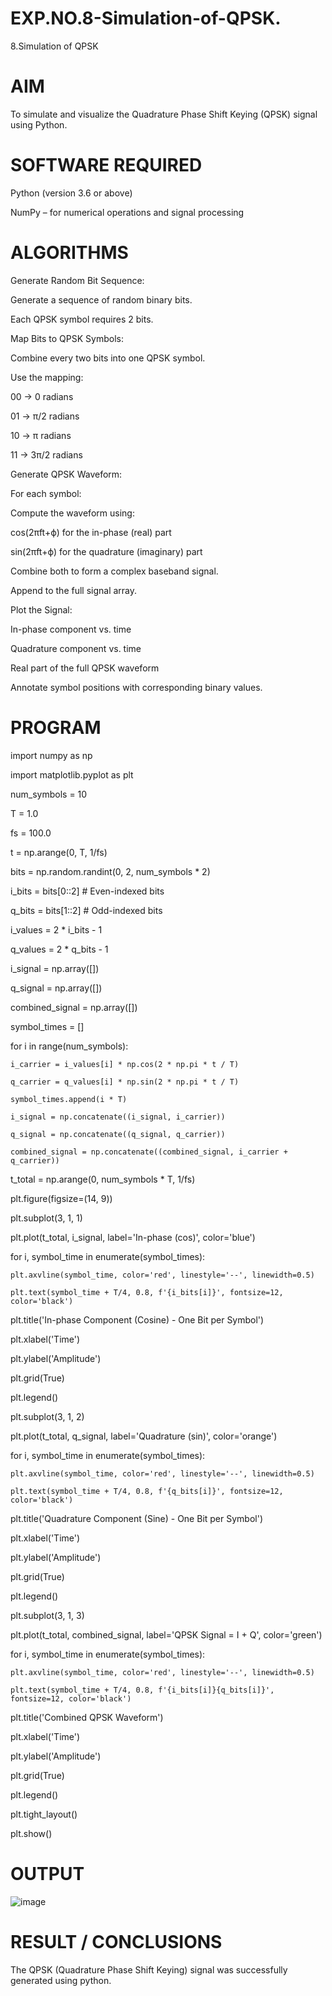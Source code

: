 # EXP.NO.8-Simulation-of-QPSK.

8.Simulation of QPSK

# AIM

To simulate and visualize the Quadrature Phase Shift Keying (QPSK) signal using Python.

# SOFTWARE REQUIRED

Python (version 3.6 or above)

NumPy – for numerical operations and signal processing

# ALGORITHMS

Generate Random Bit Sequence:

Generate a sequence of random binary bits.

Each QPSK symbol requires 2 bits.

Map Bits to QPSK Symbols:

Combine every two bits into one QPSK symbol.

Use the mapping:

00 → 0 radians

01 → π/2 radians

10 → π radians

11 → 3π/2 radians

Generate QPSK Waveform:

For each symbol:

Compute the waveform using:

cos(2πft+ϕ) for the in-phase (real) part

sin(2πft+ϕ) for the quadrature (imaginary) part

Combine both to form a complex baseband signal.

Append to the full signal array.

Plot the Signal:

In-phase component vs. time

Quadrature component vs. time

Real part of the full QPSK waveform

Annotate symbol positions with corresponding binary values.

# PROGRAM

import numpy as np

import matplotlib.pyplot as plt

num_symbols = 10  

T = 1.0  

fs = 100.0  

t = np.arange(0, T, 1/fs)


bits = np.random.randint(0, 2, num_symbols * 2)

i_bits = bits[0::2]  # Even-indexed bits

q_bits = bits[1::2]  # Odd-indexed bits


i_values = 2 * i_bits - 1

q_values = 2 * q_bits - 1


i_signal = np.array([])

q_signal = np.array([])

combined_signal = np.array([])

symbol_times = []

for i in range(num_symbols):

    i_carrier = i_values[i] * np.cos(2 * np.pi * t / T)

    q_carrier = q_values[i] * np.sin(2 * np.pi * t / T)

    symbol_times.append(i * T)

    i_signal = np.concatenate((i_signal, i_carrier))

    q_signal = np.concatenate((q_signal, q_carrier))

    combined_signal = np.concatenate((combined_signal, i_carrier + q_carrier))

t_total = np.arange(0, num_symbols * T, 1/fs)



plt.figure(figsize=(14, 9))



plt.subplot(3, 1, 1)

plt.plot(t_total, i_signal, label='In-phase (cos)', color='blue')

for i, symbol_time in enumerate(symbol_times):

    plt.axvline(symbol_time, color='red', linestyle='--', linewidth=0.5)

    plt.text(symbol_time + T/4, 0.8, f'{i_bits[i]}', fontsize=12, color='black')

plt.title('In-phase Component (Cosine) - One Bit per Symbol')

plt.xlabel('Time')

plt.ylabel('Amplitude')

plt.grid(True)

plt.legend()

plt.subplot(3, 1, 2)

plt.plot(t_total, q_signal, label='Quadrature (sin)', color='orange')

for i, symbol_time in enumerate(symbol_times):

    plt.axvline(symbol_time, color='red', linestyle='--', linewidth=0.5)

    plt.text(symbol_time + T/4, 0.8, f'{q_bits[i]}', fontsize=12, color='black')

plt.title('Quadrature Component (Sine) - One Bit per Symbol')

plt.xlabel('Time')

plt.ylabel('Amplitude')

plt.grid(True)

plt.legend()


plt.subplot(3, 1, 3)

plt.plot(t_total, combined_signal, label='QPSK Signal = I + Q', color='green')

for i, symbol_time in enumerate(symbol_times):

    plt.axvline(symbol_time, color='red', linestyle='--', linewidth=0.5)

    plt.text(symbol_time + T/4, 0.8, f'{i_bits[i]}{q_bits[i]}', fontsize=12, color='black')

plt.title('Combined QPSK Waveform')

plt.xlabel('Time')

plt.ylabel('Amplitude')

plt.grid(True)

plt.legend()

plt.tight_layout()

plt.show()


# OUTPUT
![image](https://github.com/user-attachments/assets/29717c5c-573b-4bac-bb34-e4683681dba7)



# RESULT / CONCLUSIONS

The QPSK (Quadrature Phase Shift Keying) signal was successfully generated using python.
